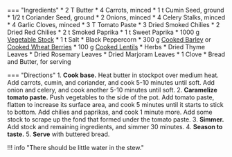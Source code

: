 === "Ingredients"
    * 2 T Butter
    * 4 Carrots, minced
    * 1 t Cumin Seed, ground
    * 1/2 t Coriander Seed, ground
    * 2 Onions, minced
    * 4 Celery Stalks, minced
    * 4 Garlic Cloves, minced
    * 3 T Tomato Paste
    * 3 Dried Smoked Chilies
    * 2 Dried Red Chilies
    * 2 t Smoked Paprika
    * 1 t Sweet Paprika
    * 1000 g [Vegetable Stock](../stocks/vegetable-stock.md)
    * 1 t Salt
    * Black Peppercorn
    * 300 g [Cooked Barley](../../grains/pearled-barley.md) or [Cooked Wheat Berries](../../grains/wheat-berries.md)
    * 100 g [Cooked Lentils](../../legumes/lentils/index.md)
    * Herbs
        * Dried Thyme Leaves
        * Dried Rosemary Leaves
        * Dried Marjoram Leaves
        * 1 Clove
    * Bread and Butter, for serving

=== "Directions"
    1. **Cook base.** Heat butter in stockpot over medium heat. Add carrots, cumin, and coriander, and cook 5-10 minutes until soft. Add onion and celery, and cook another 5-10 minutes until soft.
    2. **Caramelize tomato paste.** Push vegetables to the side of the pot. Add tomato paste, flatten to increase its surface area, and cook 5 minutes until it starts to stick to bottom. Add chilies and paprikas, and cook 1 minute more. Add some stock to scrape up the fond that formed under the tomato paste.
    3. **Simmer.** Add stock and remaining ingredients, and simmer 30 minutes.
    4. **Season to taste.**
    5. **Serve** with buttered bread.

!!! info "There should be little water in the stew."
